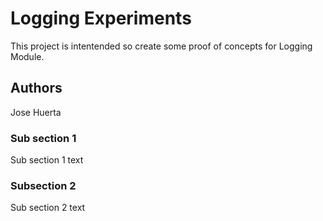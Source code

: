 # Logging Experiments
This project is intentended so create some proof of concepts for Logging Module.

## Authors
Jose Huerta

### Sub section 1
Sub section 1 text

### Subsection 2
Sub section 2 text